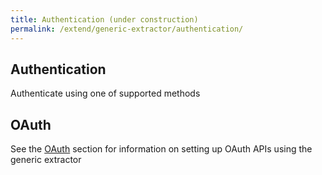 ```yaml
---
title: Authentication (under construction)
permalink: /extend/generic-extractor/authentication/
---
```


## Authentication
Authenticate using one of supported methods

## OAuth
See the [OAuth](/extend/generic-extractor/authentication/oauth/) section for information on setting up OAuth APIs using the generic extractor

